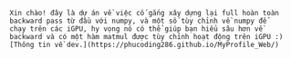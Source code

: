     Xin chào! đây là dự án về việc cố gắng xây dựng lại full hoàn toàn
    backward pass từ đầu với numpy, và một số tùy chỉnh về numpy để
    chạy trên các iGPU, hy vọng nó có thể giúp bạn hiểu sâu hơn về
    backward và có một hàm matmul được tùy chỉnh hoạt động trên iGPU :)
    [Thông tin về dev.](https://phucoding286.github.io/MyProfile_Web/)
